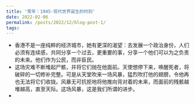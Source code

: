 ```yaml
---
title: '零年：1945-现代世界诞生的时刻'
date: 2022-02-06
permalink: /posts/2022/12/blog-post-1/
tags:
---
```

- 香港不是一座纯粹的经济城市，她有更深的渴望：去发展一个政治身份，人们必须有连续感，共同分享一个过去，更重要的事，分享一个他们可以为之负责的未来。他们作为公民，而非臣民。
- 这场灾难不断堆起尸骸，并将它们抛在他面前。天使想停下来，唤醒死者，将破碎的一切修补完整。可是从天堂吹来一场风暴，猛烈吹打他的翅膀，令他再也无法将它们收拢。风暴无可抗拒地将他推向背对着的未来，而面前的残骸越堆越高，直至天际。这场风暴，这是我们所谓的进步。
- 

